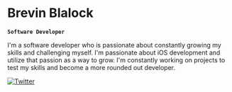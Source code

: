 # Brevin Blalock

**`Software Developer`**

I'm a software developer who is passionate about constantly growing my skills and challenging myself. I'm passionate about iOS development and utilize that passion as a way to grow. I'm constantly working on projects to test my skills and become a more rounded out developer. 

<p align="left">
  <a href="https://twitter.com/BrevinBlalock">
    <img alt="Twitter" src="https://icons8.com/icon/13963/twitter"/>
  </a>
</p>
